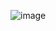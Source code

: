 ![image](https://github.com/dhruvabhat24/Leetcode-2024/assets/122305929/d605bf8b-b2a2-4bf2-ae56-03e79cea6689)
